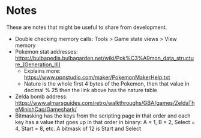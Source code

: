 # Notes
These are notes that might be useful to share from development.

- Double checking memory calls: Tools > Game state views > View memory
- Pokemon stat addresses: https://bulbapedia.bulbagarden.net/wiki/Pok%C3%A9mon_data_structure_(Generation_III)
	- Explains more: https://www.ppnstudio.com/maker/PokemonMakerHelp.txt
	- Nature is the whole first 4 bytes of the Pokemon, then that value in decimal % 25 then the link above has the nature table
- Zelda bomb address: https://www.almarsguides.com/retro/walkthroughs/GBA/games/ZeldaTheMinishCap/Gameshark/
- Bitmasking has the keys from the scripting page in that order and each key has a value that goes up in that order in binary: A = 1, B = 2, Select = 4, Start = 8, etc. A bitmask of 12 is Start and Select 